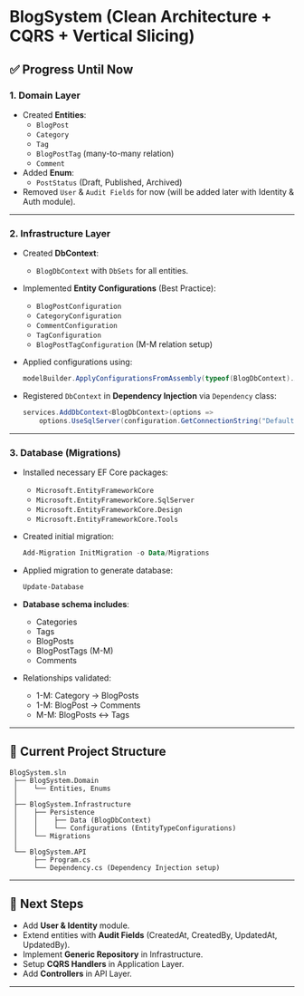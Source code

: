 # BlogSystem (Clean Architecture + CQRS + Vertical Slicing)

## ✅ Progress Until Now

### 1. Domain Layer

-   Created **Entities**:
    -   `BlogPost`
    -   `Category`
    -   `Tag`
    -   `BlogPostTag` (many-to-many relation)
    -   `Comment`
-   Added **Enum**:
    -   `PostStatus` (Draft, Published, Archived)
-   Removed `User` & `Audit Fields` for now (will be added later with
    Identity & Auth module).

------------------------------------------------------------------------

### 2. Infrastructure Layer

-   Created **DbContext**:

    -   `BlogDbContext` with `DbSets` for all entities.

-   Implemented **Entity Configurations** (Best Practice):

    -   `BlogPostConfiguration`
    -   `CategoryConfiguration`
    -   `CommentConfiguration`
    -   `TagConfiguration`
    -   `BlogPostTagConfiguration` (M-M relation setup)

-   Applied configurations using:

    ``` csharp
    modelBuilder.ApplyConfigurationsFromAssembly(typeof(BlogDbContext).Assembly);
    ```

-   Registered `DbContext` in **Dependency Injection** via `Dependency`
    class:

    ``` csharp
    services.AddDbContext<BlogDbContext>(options =>
        options.UseSqlServer(configuration.GetConnectionString("DefaultConnection")));
    ```

------------------------------------------------------------------------

### 3. Database (Migrations)

-   Installed necessary EF Core packages:

    -   `Microsoft.EntityFrameworkCore`
    -   `Microsoft.EntityFrameworkCore.SqlServer`
    -   `Microsoft.EntityFrameworkCore.Design`
    -   `Microsoft.EntityFrameworkCore.Tools`

-   Created initial migration:

    ``` powershell
    Add-Migration InitMigration -o Data/Migrations
    ```

-   Applied migration to generate database:

    ``` powershell
    Update-Database
    ```

-   **Database schema includes**:

    -   Categories
    -   Tags
    -   BlogPosts
    -   BlogPostTags (M-M)
    -   Comments

-   Relationships validated:

    -   1-M: Category → BlogPosts
    -   1-M: BlogPost → Comments
    -   M-M: BlogPosts ↔ Tags

------------------------------------------------------------------------

## 📂 Current Project Structure

    BlogSystem.sln
     ├── BlogSystem.Domain
     │    └── Entities, Enums
     │
     ├── BlogSystem.Infrastructure
     │    ├── Persistence
     │    │    ├── Data (BlogDbContext)
     │    │    └── Configurations (EntityTypeConfigurations)
     │    └── Migrations
     │
     └── BlogSystem.API
          ├── Program.cs
          └── Dependency.cs (Dependency Injection setup)

------------------------------------------------------------------------

## 🚀 Next Steps

-   Add **User & Identity** module.
-   Extend entities with **Audit Fields** (CreatedAt, CreatedBy,
    UpdatedAt, UpdatedBy).
-   Implement **Generic Repository** in Infrastructure.
-   Setup **CQRS Handlers** in Application Layer.
-   Add **Controllers** in API Layer.

------------------------------------------------------------------------
